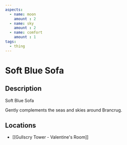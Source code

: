 ```yaml
---
aspects: 
  - name: moon
    amount : 2
  - name: sky
    amount : 2
  - name: comfort
    amount : 1
tags:
  - thing
---
```


# Soft Blue Sofa

## Description
Soft Blue Sofa

Gently complements the seas and skies around Brancrug.
## Locations
- [[Gullscry Tower - Valentine's Room]]